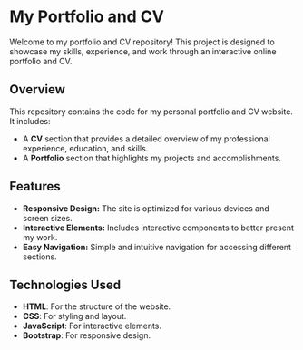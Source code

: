 # My Portfolio and CV

Welcome to my portfolio and CV repository! This project is designed to showcase my skills, experience, and work through an interactive online portfolio and CV.

## Overview

This repository contains the code for my personal portfolio and CV website. It includes:

- A **CV** section that provides a detailed overview of my professional experience, education, and skills.
- A **Portfolio** section that highlights my projects and accomplishments.

## Features

- **Responsive Design:** The site is optimized for various devices and screen sizes.
- **Interactive Elements:** Includes interactive components to better present my work.
- **Easy Navigation:** Simple and intuitive navigation for accessing different sections.

## Technologies Used

- **HTML**: For the structure of the website.
- **CSS**: For styling and layout.
- **JavaScript**: For interactive elements.
- **Bootstrap**: For responsive design.

